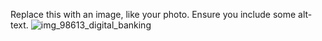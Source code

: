 Replace this with an image, like your photo. Ensure you include some alt-text.
![img_98613_digital_banking](https://user-images.githubusercontent.com/101801224/160234883-ea8e7beb-ad5b-4a10-aed7-cc9961526161.jpg)

